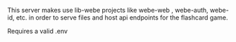 This server makes use lib-webe projects like webe-web , webe-auth, webe-id, etc. in order to serve files and host api endpoints for the flashcard game.

Requires a valid .env